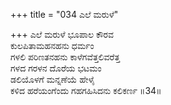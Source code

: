 +++
title = "034 ಎಲೆ ಮರುಳೆ"

+++
ಎಲೆ ಮರುಳೆ ಭೂಪಾಲ ಕೌರವ   
ಕುಲಪಿತಾಮಹನಹನು ಧರ್ಮಂ  
ಗಳಲಿ ಪರಿಣತನಹನು ಕಾಳೆಗವೆತ್ತಲಿವರೆತ್ತ  
ಗಳದ ಗರಳನ ದೊರೆಯ ಭಟಮಂ  
ಡಲಿಯೊಳಗೆ ಮನ್ನಣೆಯೆ ಹೇಳೈ    
ಕಳಿದ ಹರೆಯಂಗೆಂದು ಗಹಗಹಿಸಿದನು ಕಲಿಕರ್ಣ    ॥34॥